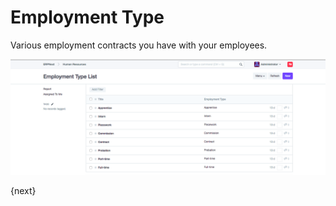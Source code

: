 <!-- add-breadcrumbs -->
# Employment Type

Various employment contracts you have with your employees.

<img class="screenshot" alt="Employment Type" src="../assets/employment-type.png">

{next}